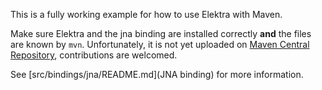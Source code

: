 This is a fully working example for how to use Elektra with Maven.

Make sure Elektra and the jna binding are installed correctly **and**
the files are known by `mvn`. Unfortunately, it is not yet uploaded
on [Maven Central Repository](https://maven.apache.org/repository/guide-central-repository-upload.html),
contributions are welcomed.

See [src/bindings/jna/README.md](JNA binding) for more information.
